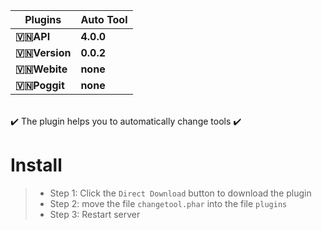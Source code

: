 | **Plugins** | **Auto Tool** |
| --- | --- |
| **🇻🇳API** | **4.0.0** |
| **🇻🇳Version** | **0.0.2** |
| **🇻🇳Webite** | **none** |
| **🇻🇳Poggit** | **none** |
<br>
✔️ The plugin helps you to automatically change tools ✔️
<br>

# Install
>- Step 1: Click the `Direct Download` button to download the plugin
>- Step 2: move the file `changetool.phar` into the file `plugins`
>- Step 3: Restart server

<br>
 
